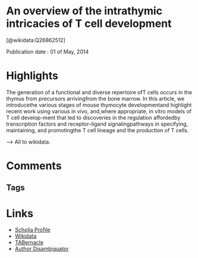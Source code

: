 
An overview of the intrathymic intricacies of T cell development
================================================================
  
  [@wikidata:Q26862512]  
  
Publication date : 01 of May, 2014  

# Highlights
The generation of a functional and diverse repertoire ofT cells occurs in the thymus from precursors arrivingfrom the bone marrow. In this article, we introducethe various stages of mouse thymocyte developmentand highlight recent work using various in vivo, and,where appropriate, in vitro models of T cell develop-ment that led to discoveries in the regulation affordedby transcription factors and receptor–ligand signalingpathways in specifying, maintaining, and promotingthe T cell lineage and the production of T cells.

--> All to wikidata.

# Comments

## Tags

# Links
  
 * [Scholia Profile](https://scholia.toolforge.org/work/Q26862512)  
 * [Wikidata](https://www.wikidata.org/wiki/Q26862512)  
 * [TABernacle](https://tabernacle.toolforge.org/?#/tab/manual/Q26862512/P921%3BP4510)  
 * [Author Disambiguator](https://author-disambiguator.toolforge.org/work_item_oauth.php?id=Q26862512&batch_id=&match=1&author_list_id=&doit=Get+author+links+for+work)  
